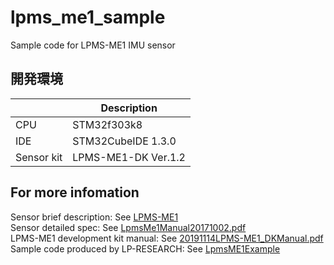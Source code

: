 # lpms_me1_sample
Sample code for LPMS-ME1 IMU sensor
## 開発環境

|    | Description |
| --- | --- |
| CPU | STM32f303k8 |
| IDE | STM32CubeIDE 1.3.0 |
| Sensor kit | LPMS-ME1-DK Ver.1.2 |

## For more infomation
Sensor brief description: See [LPMS-ME1](https://lp-research.com/lpms-me1/)  
Sensor detailed spec: See [LpmsMe1Manual20171002.pdf](https://github.com/jiei/lpms_me1_sample/blob/master/Document/LpmsMe1Manual20171002.pdf)  
LPMS-ME1 development kit manual: See [20191114LPMS-ME1_DKManual.pdf](https://github.com/jiei/lpms_me1_sample/blob/master/Document/20191114LPMS-ME1_DKManual.pdf)  
Sample code produced by LP-RESEARCH: See [LpmsME1Example](https://bitbucket.org/lpresearch/lpmsme1example/src/master/)  
